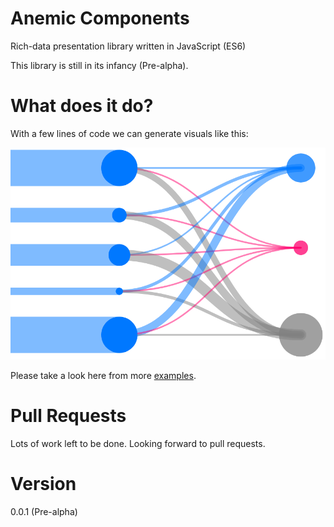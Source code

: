 # Anemic Components

Rich-data presentation library written in JavaScript (ES6)

This library is still in its infancy (Pre-alpha).

# What does it do?

With a few lines of code we can generate visuals like this:

![Example 6](./common/images/advanced-example.png "Example 6")

Please take a look here from more [examples](./examples/index.html).

# Pull Requests

Lots of work left to be done. Looking forward to pull requests.

# Version

0.0.1 (Pre-alpha)
